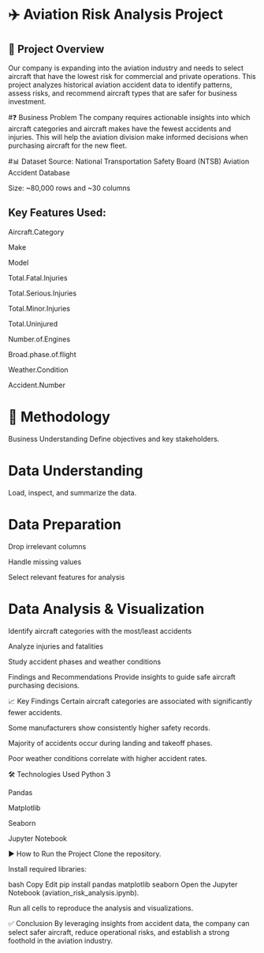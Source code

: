 # ✈️ Aviation Risk Analysis Project
##  📄 Project Overview

Our company is expanding into the aviation industry and needs to select aircraft that have the lowest risk for commercial and private operations.
This project analyzes historical aviation accident data to identify patterns, assess risks, and recommend aircraft types that are safer for business investment.

#❓ Business Problem
The company requires actionable insights into which aircraft categories and aircraft makes have the fewest accidents and injuries.
This will help the aviation division make informed decisions when purchasing aircraft for the new fleet.

#📊 Dataset
Source: National Transportation Safety Board (NTSB) Aviation Accident Database

Size: ~80,000 rows and ~30 columns

## Key Features Used:

Aircraft.Category

Make

Model

Total.Fatal.Injuries

Total.Serious.Injuries

Total.Minor.Injuries

Total.Uninjured

Number.of.Engines

Broad.phase.of.flight

Weather.Condition

Accident.Number

# 🔎 Methodology
Business Understanding
Define objectives and key stakeholders.

# Data Understanding
Load, inspect, and summarize the data.

# Data Preparation

Drop irrelevant columns

Handle missing values

Select relevant features for analysis

# Data Analysis & Visualization

Identify aircraft categories with the most/least accidents

Analyze injuries and fatalities

Study accident phases and weather conditions

Findings and Recommendations
Provide insights to guide safe aircraft purchasing decisions.

📈 Key Findings
Certain aircraft categories are associated with significantly fewer accidents.

Some manufacturers show consistently higher safety records.

Majority of accidents occur during landing and takeoff phases.

Poor weather conditions correlate with higher accident rates.

🛠️ Technologies Used
Python 3

Pandas

Matplotlib

Seaborn

Jupyter Notebook

▶️ How to Run the Project
Clone the repository.

Install required libraries:

bash
Copy
Edit
pip install pandas matplotlib seaborn
Open the Jupyter Notebook (aviation_risk_analysis.ipynb).

Run all cells to reproduce the analysis and visualizations.

✅ Conclusion
By leveraging insights from accident data, the company can select safer aircraft, reduce operational risks, and establish a strong foothold in the aviation industry.